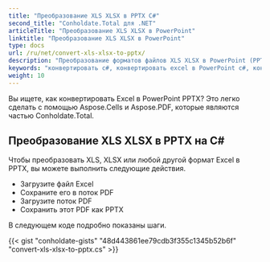 ```yaml
---
title: "Преобразование XLS XLSX в PPTX C#"
second_title: "Conholdate.Total для .NET"
articleTitle: "Преобразование XLS XLSX в PowerPoint"
linktitle: "Преобразование XLS XLSX в PowerPoint"
type: docs
url: /ru/net/convert-xls-xlsx-to-pptx/
description: "Преобразование форматов файлов XLS XLSX в PowerPoint (PPTX) на C#."
keywords: "конвертировать c#, конвертировать excel в PowerPoint c#, конвертировать xls в pptx c#, конвертировать xlsx в powerpoint c#, .NET конвертировать xls xlsx, xls в pptx .net, xlsx в pptx asp .net, конвертер c# для xls, конвертер c# для xlsx, excel в pptx c#, лист в слайд"
weight: 10
---
```


Вы ищете, как конвертировать Excel в PowerPoint PPTX? Это легко сделать с помощью Aspose.Cells и Aspose.PDF, которые являются частью Conholdate.Total.

## **Преобразование XLS XLSX в PPTX на C#**
Чтобы преобразовать XLS, XLSX или любой другой формат Excel в PPTX, вы можете выполнить следующие действия.

- Загрузите файл Excel
- Сохраните его в поток PDF
- Загрузите поток PDF
- Сохранить этот PDF как PPTX

В следующем коде подробно показаны шаги.

{{< gist "conholdate-gists" "48d443861ee79cdb3f355c1345b52b6f" "convert-xls-xlsx-to-pptx.cs" >}}
